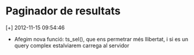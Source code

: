 # Paginador de resultats


[+] 2012-11-15 09:54:46
- Afegim nova funció: ts_sel(), que ens permetrar més llibertat, i si es un query complex estalviarem carrega al servidor